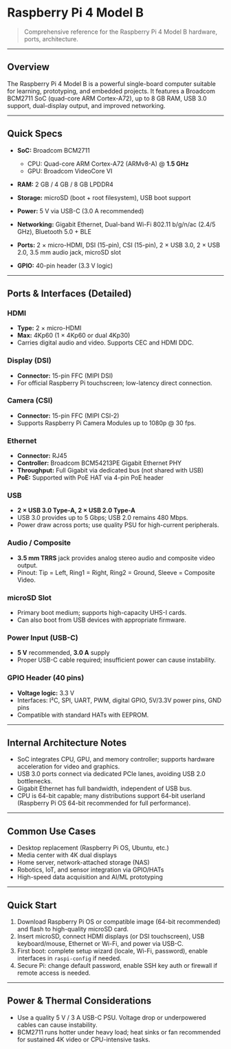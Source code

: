 # Raspberry Pi 4 Model B

> Comprehensive reference for the Raspberry Pi 4 Model B hardware, ports, architecture.

---

## Overview

The Raspberry Pi 4 Model B is a powerful single-board computer suitable for learning, prototyping, and embedded projects. It features a Broadcom BCM2711 SoC (quad-core ARM Cortex-A72), up to 8 GB RAM, USB 3.0 support, dual-display output, and improved networking.

---

## Quick Specs

* **SoC:** Broadcom BCM2711

  * CPU: Quad-core ARM Cortex-A72 (ARMv8-A) @ **1.5 GHz**
  * GPU: Broadcom VideoCore VI
* **RAM:** 2 GB / 4 GB / 8 GB LPDDR4
* **Storage:** microSD (boot + root filesystem), USB boot support
* **Power:** 5 V via USB-C (3.0 A recommended)
* **Networking:** Gigabit Ethernet, Dual-band Wi-Fi 802.11 b/g/n/ac (2.4/5 GHz), Bluetooth 5.0 + BLE
* **Ports:** 2 × micro-HDMI, DSI (15-pin), CSI (15-pin), 2 × USB 3.0, 2 × USB 2.0, 3.5 mm audio jack, microSD slot
* **GPIO:** 40-pin header (3.3 V logic)

---

## Ports & Interfaces (Detailed)

### HDMI

* **Type:** 2 × micro-HDMI
* **Max:** 4Kp60 (1 × 4Kp60 or dual 4Kp30)
* Carries digital audio and video. Supports CEC and HDMI DDC.

### Display (DSI)

* **Connector:** 15-pin FFC (MIPI DSI)
* For official Raspberry Pi touchscreen; low-latency direct connection.

### Camera (CSI)

* **Connector:** 15-pin FFC (MIPI CSI-2)
* Supports Raspberry Pi Camera Modules up to 1080p @ 30 fps.

### Ethernet

* **Connector:** RJ45
* **Controller:** Broadcom BCM54213PE Gigabit Ethernet PHY
* **Throughput:** Full Gigabit via dedicated bus (not shared with USB)
* **PoE:** Supported with PoE HAT via 4-pin PoE header

### USB

* **2 × USB 3.0 Type-A, 2 × USB 2.0 Type-A**
* USB 3.0 provides up to 5 Gbps; USB 2.0 remains 480 Mbps.
* Power draw across ports; use quality PSU for high-current peripherals.

### Audio / Composite

* **3.5 mm TRRS** jack provides analog stereo audio and composite video output.
* Pinout: Tip = Left, Ring1 = Right, Ring2 = Ground, Sleeve = Composite Video.

### microSD Slot

* Primary boot medium; supports high-capacity UHS-I cards.
* Can also boot from USB devices with appropriate firmware.

### Power Input (USB-C)

* **5 V** recommended, **3.0 A** supply
* Proper USB-C cable required; insufficient power can cause instability.

### GPIO Header (40 pins)

* **Voltage logic:** 3.3 V
* Interfaces: I²C, SPI, UART, PWM, digital GPIO, 5V/3.3V power pins, GND pins
* Compatible with standard HATs with EEPROM.

---

## Internal Architecture Notes

* SoC integrates CPU, GPU, and memory controller; supports hardware acceleration for video and graphics.
* USB 3.0 ports connect via dedicated PCIe lanes, avoiding USB 2.0 bottlenecks.
* Gigabit Ethernet has full bandwidth, independent of USB bus.
* CPU is 64-bit capable; many distributions support 64-bit userland (Raspberry Pi OS 64-bit recommended for full performance).

---

## Common Use Cases

* Desktop replacement (Raspberry Pi OS, Ubuntu, etc.)
* Media center with 4K dual displays
* Home server, network-attached storage (NAS)
* Robotics, IoT, and sensor integration via GPIO/HATs
* High-speed data acquisition and AI/ML prototyping

---

## Quick Start

1. Download Raspberry Pi OS or compatible image (64-bit recommended) and flash to high-quality microSD card.
2. Insert microSD, connect HDMI displays (or DSI touchscreen), USB keyboard/mouse, Ethernet or Wi-Fi, and power via USB-C.
3. First boot: complete setup wizard (locale, Wi-Fi, password), enable interfaces in `raspi-config` if needed.
4. Secure Pi: change default password, enable SSH key auth or firewall if remote access is needed.

---

## Power & Thermal Considerations

* Use a quality 5 V / 3 A USB-C PSU. Voltage drop or underpowered cables can cause instability.
* BCM2711 runs hotter under heavy load; heat sinks or fan recommended for sustained 4K video or CPU-intensive tasks.
